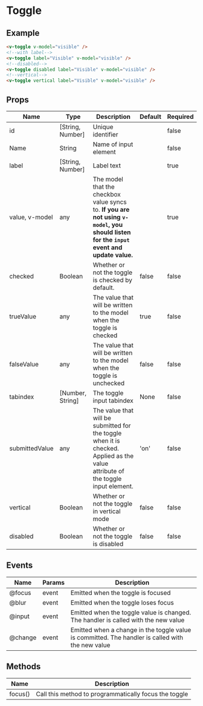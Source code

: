 # Toggle 

## Example
<div class="p-3 border rounded-2 my-3 flex flex-column">
  <v-toggle class="mb-3" v-model="visible1" />
  <v-toggle class="mb-3" label="Visible" v-model="visible2" />
  <v-toggle class="mb-3" disabled label="Disabled" v-model="visible3" />
  <v-toggle vertical label="Visible" v-model="visible4" />
</div>

```html
<v-toggle v-model="visible" />
<!--with label-->
<v-toggle label="Visible" v-model="visible" />
<!--disabled-->
<v-toggle disabled label="Visible" v-model="visible" />
<!--vertical-->
<v-toggle vertical label="Visible" v-model="visible" />
```

## Props
Name       | Type     | Description | Default | Required
---------- | -------- | ----------- | ------- | --------
id         | [String, Number]   | Unique identifier |    | false
Name       | String             | Name of input element |    | false
label      | [String, Number]   | Label text        |    | true
value, v-model      | any      | The model that the checkbox value syncs to. **If you are not using `v-model`, you should listen for the `input` event and update value.**        |    | true
checked    | Boolean  | Whether or not the toggle is checked by default. | false | false
trueValue	 | any	    | The value that will be written to the model when the toggle is checked | true | false
falseValue | any	    | The value that will be written to the model when the toggle is unchecked | false | false
tabindex	 | [Number, String]   | The toggle input tabindex | None | false
submittedValue | any  | The value that will be submitted for the toggle when it is checked. Applied as the value attribute of the toggle input element. | 'on' | false
vertical	 | Boolean  | Whether or not the toggle in vertical mode | false | false
disabled	 | Boolean  | Whether or not the toggle is disabled | false | false


## Events
Name     | Params   | Description
---------| ---------| -------------------
@focus   | event    | Emitted when the toggle is focused
@blur    | event    | Emitted when the toggle loses focus
@input   | event    | Emitted when the toggle value is changed. The handler is called with the new value
@change  | event    | Emitted when a change in the toggle value is committed. The handler is called with the new value

## Methods
Name       | Description
---------- | -----------
focus()    | Call this method to programmatically focus the toggle

<script>
export default {
  data() {
    return { visible1: false, visible2: false, visible3: false, visible4: false };
  },
};
</script>

